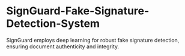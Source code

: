# SignGuard-Fake-Signature-Detection-System
SignGuard employs deep learning for robust fake signature detection, ensuring document authenticity and integrity.
